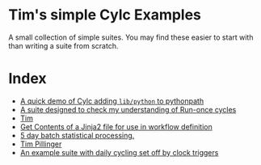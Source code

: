 
# Tim's simple Cylc Examples

A small collection of simple suites.
You may find these easier to start with than writing a suite from scratch.

# Index

- [A quick demo of Cylc adding `lib/python` to pythonpath](./shared_utils)
- [A suite designed to check my understanding of Run-once cycles](./test_R1_times)
- [Tim](./simplest)
- [Get Contents of a Jinja2 file for use in workflow definition](./custom_jinja_scripting)
- [5 day batch statistical processing.](./five-day-collector)
- [Tim Pillinger](./spice_simplest)
- [An example suite with daily cycling set off by clock triggers](./clock-trigger)
